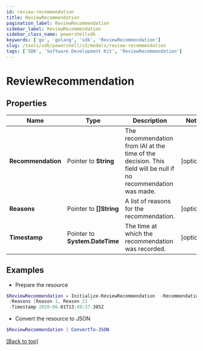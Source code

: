 ```yaml
---
id: review-recommendation
title: ReviewRecommendation
pagination_label: ReviewRecommendation
sidebar_label: ReviewRecommendation
sidebar_class_name: powershellsdk
keywords: ['go', 'golang', 'sdk', 'ReviewRecommendation'] 
slug: /tools/sdk/powershell/v3/models/review-recommendation
tags: ['SDK', 'Software Development Kit', 'ReviewRecommendation']
---
```



# ReviewRecommendation

## Properties

Name | Type | Description | Notes
------------ | ------------- | ------------- | -------------
**Recommendation** |  Pointer to **String** | The recommendation from IAI at the time of the decision. This field will be null if no recommendation was made. | [optional] 
**Reasons** |  Pointer to **[]String** | A list of reasons for the recommendation. | [optional] 
**Timestamp** |  Pointer to **System.DateTime** | The time at which the recommendation was recorded. | [optional] 

## Examples

- Prepare the resource
```powershell
$ReviewRecommendation = Initialize-ReviewRecommendation  -Recommendation null `
 -Reasons [Reason 1, Reason 2] `
 -Timestamp 2020-06-01T13:49:37.385Z
```

- Convert the resource to JSON
```powershell
$ReviewRecommendation | ConvertTo-JSON
```


[[Back to top]](#) 

